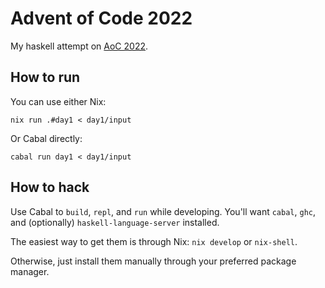 # Advent of Code 2022

My haskell attempt on [AoC 2022](https://adventofcode.com/2022).

## How to run

You can use either Nix:
```
nix run .#day1 < day1/input
```

Or Cabal directly:
```
cabal run day1 < day1/input
```

## How to hack

Use Cabal to `build`, `repl`, and `run` while developing. You'll want `cabal`, `ghc`, and (optionally) `haskell-language-server` installed.

The easiest way to get them is through Nix: `nix develop` or `nix-shell`.

Otherwise, just install them manually through your preferred package manager.
